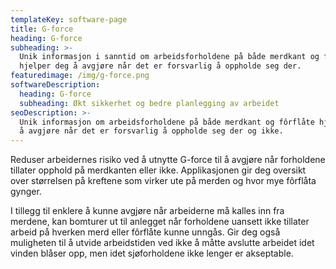 ```yaml
---
templateKey: software-page
title: G-force
heading: G-force
subheading: >-
  Unik informasjon i sanntid om arbeidsforholdene på både merdkant og fôrflåte
  hjelper deg å avgjøre når det er forsvarlig å oppholde seg der.
featuredimage: /img/g-force.png
softwareDescription:
  heading: G-force
  subheading: Økt sikkerhet og bedre planlegging av arbeidet
seoDescription: >-
  Unik informasjon om arbeidsforholdene på både merdkant og fôrflåte hjelper deg
  å avgjøre når det er forsvarlig å oppholde seg der og ikke.
---
```

Reduser arbeidernes risiko ved å utnytte G-force til å avgjøre når forholdene tillater opphold på merdkanten eller ikke. Applikasjonen gir deg oversikt over størrelsen på kreftene som virker ute på merden og hvor mye fôrflåta gynger. 

I tillegg til enklere å kunne avgjøre når arbeiderne må kalles inn fra merdene, kan bomturer ut til anlegget når forholdene uansett ikke tillater arbeid på hverken merd eller fôrflåte kunne unngås. Gir deg også muligheten til å utvide arbeidstiden ved ikke å måtte avslutte arbeidet idet vinden blåser opp, men idet sjøforholdene ikke lenger er akseptable.
